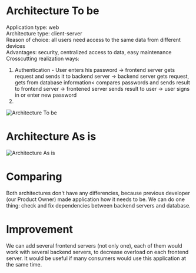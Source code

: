 # Architecture To be  

Application type: web  
Architecture type: client-server  
Reason of choice: all users need access to the same data from different devices  
Advantages: security, centralized access to data, easy maintenance  
Crosscutting realization ways: 
1. Аuthentication - User enters his password -> frontend server gets request and sends it to backend server -> backend server gets request, gets from database information< compares passwords and sends result to frontend server -> frontened server sends result to user -> user signs in or enter new password
2. 

![Architecture To be](https://github.com/L1ttl3S1st3r/wannait/blob/master/Documents/Design/ComponentsAndDeployment/components.jpg)

# Architecture As is  

![Architecture As is](https://github.com/L1ttl3S1st3r/wannait/blob/master/Documents/Design/ComponentsAndDeployment/components.jpg)

# Comparing

Both architectures don't have any differencies, because previous developer (our Product Owner) made application how it needs to be. We can do one thing: check and fix dependencies between backend servers and database.

# Improvement

We can add several frontend servers (not only one), each of them would work with several backend servers, to decrease overload on each frontend server. It would be useful if many consumers would use this application at the same time.
